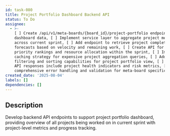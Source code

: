 ```yaml
---
id: task-080
title: Project Portfolio Dashboard Backend API
status: To Do
assignee:
  - >-
    [ ] Create /api/v1/meta-boards/{board_id}/project-portfolio endpoint for
    dashboard data, [ ] Implement service layer to aggregate project metrics
    across current sprint, [ ] Add endpoint to retrieve project completion
    forecasts based on velocity and remaining work, [ ] Create API for project
    priority rankings and resource allocation within the sprint, [ ] Implement
    caching strategy for expensive project aggregation queries, [ ] Add
    filtering and sorting capabilities for project portfolio view, [ ] Ensure
    API responses include project health indicators and risk metrics, [ ] Add
    comprehensive error handling and validation for meta-board specific requests
created_date: '2025-08-04'
labels: []
dependencies: []
---
```


## Description

Develop backend API endpoints to support project portfolio dashboard, providing overview of all projects being worked on in current sprint with project-level metrics and progress tracking.
